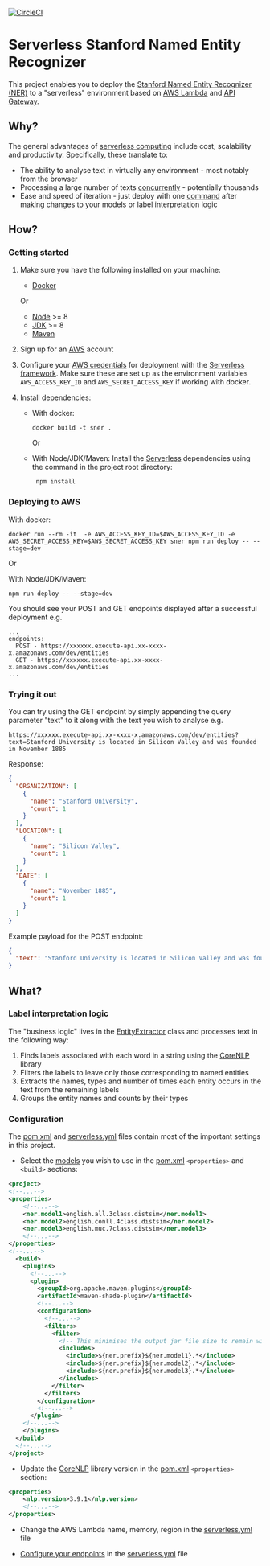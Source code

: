 [![CircleCI](https://circleci.com/gh/djabry/sner.svg?style=svg)](https://circleci.com/gh/djabry/sner)
# Serverless Stanford Named Entity Recognizer
This project enables you to deploy the [Stanford Named Entity Recognizer (NER)](https://nlp.stanford.edu/software/CRF-NER.shtml) to a "serverless" environment based on [AWS Lambda](https://aws.amazon.com/lambda/) and [API Gateway](https://aws.amazon.com/api-gateway/).

## Why?
The general advantages of [serverless computing](https://en.wikipedia.org/wiki/Serverless_computing) include cost, scalability and productivity. Specifically, these translate to:
* The ability to analyse text in virtually any environment - most notably from the browser
* Processing a large number of texts [concurrently](https://docs.aws.amazon.com/lambda/latest/dg/concurrent-executions.html) - potentially thousands
* Ease and speed of iteration - just deploy with one [command](#Deploying-to-AWS) after making changes to your models or label interpretation logic

## How?
### Getting started
1. Make sure you have the following installed on your machine:

    * [Docker](https://docs.docker.com/install/)

    Or
    
    * [Node](https://nodejs.org/en/) >= 8
    * [JDK](http://www.oracle.com/technetwork/java/javase/downloads/jdk8-downloads-2133151.html) >= 8
    * [Maven](https://maven.apache.org/what-is-maven.html)   

2. Sign up for an [AWS](https://aws.amazon.com/) account

3. Configure your [AWS credentials](https://serverless.com/framework/docs/providers/aws/guide/credentials/) for deployment with the [Serverless framework](https://serverless.com/). Make sure these are set up as the environment variables `AWS_ACCESS_KEY_ID` and `AWS_SECRET_ACCESS_KEY` if working with docker.

4. Install dependencies: 
    * With docker:
        ```docker
        docker build -t sner .
        ```
          
        Or 
    
    * With Node/JDK/Maven: Install the [Serverless](https://serverless.com/) dependencies using the command in the project root directory: 
       ```
        npm install
       ```

### Deploying to AWS

With docker:

```
docker run --rm -it  -e AWS_ACCESS_KEY_ID=$AWS_ACCESS_KEY_ID -e AWS_SECRET_ACCESS_KEY=$AWS_SECRET_ACCESS_KEY sner npm run deploy -- --stage=dev
``` 

Or 

With Node/JDK/Maven:

```
npm run deploy -- --stage=dev
``` 

You should see your POST and GET endpoints displayed after a successful deployment e.g.
```
...
endpoints:
  POST - https://xxxxxx.execute-api.xx-xxxx-x.amazonaws.com/dev/entities
  GET - https://xxxxxx.execute-api.xx-xxxx-x.amazonaws.com/dev/entities
...
```

### Trying it out
You can try using the GET endpoint by simply appending the query parameter "text" to it along with the text you wish to analyse e.g.

```
https://xxxxxx.execute-api.xx-xxxx-x.amazonaws.com/dev/entities?text=Stanford University is located in Silicon Valley and was founded in November 1885
```
Response:
```json
{
  "ORGANIZATION": [
    {
      "name": "Stanford University",
      "count": 1
    }
  ],
  "LOCATION": [
    {
      "name": "Silicon Valley",
      "count": 1
    }
  ],
  "DATE": [
    {
      "name": "November 1885",
      "count": 1
    }
  ]
}
```

Example payload for the POST endpoint:
```json
{
  "text": "Stanford University is located in Silicon Valley and was founded in November 1885"
}
```

## What?
### Label interpretation logic
The "business logic" lives in the [EntityExtractor](src/main/java/com/github/djabry/sner/EntityExtractor.java) class and processes text in the following way:

1. Finds labels associated with each word in a string using the [CoreNLP](https://stanfordnlp.github.io/CoreNLP/) library
2. Filters the labels to leave only those corresponding to named entities 
3. Extracts the names, types and number of times each entity occurs in the text from the remaining labels
4. Groups the entity names and counts by their types

### Configuration
The [pom.xml](pom.xml) and [serverless.yml](serverless.yml) files contain most of the important settings in this project.

* Select the [models](https://nlp.stanford.edu/software/CRF-NER.shtml#Models) you wish to use in the [pom.xml](pom.xml) `<properties>` and `<build>` sections:

```xml
<project>
<!--...-->
<properties>
    <!--...-->
    <ner.model1>english.all.3class.distsim</ner.model1>
    <ner.model2>english.conll.4class.distsim</ner.model2>
    <ner.model3>english.muc.7class.distsim</ner.model3>
    <!--...-->
</properties>
<!--...-->
  <build>
    <plugins>
      <!--...-->
      <plugin>
        <groupId>org.apache.maven.plugins</groupId>
        <artifactId>maven-shade-plugin</artifactId>
        <!--...-->
        <configuration>
          <!--...-->
          <filters>
            <filter>
              <!-- This minimises the output jar file size to remain within the [Lambda limits](https://docs.aws.amazon.com/lambda/latest/dg/limits.html) by only including your selected models -->
              <includes>
                <include>${ner.prefix}${ner.model1}.*</include>
                <include>${ner.prefix}${ner.model2}.*</include>
                <include>${ner.prefix}${ner.model3}.*</include>
              </includes>
            </filter>
          </filters>
        </configuration>
        <!--...-->
      </plugin>
    <!--...-->
    </plugins>
  </build>
  <!--...-->
</project>


```

* Update the [CoreNLP](https://stanfordnlp.github.io/CoreNLP/) library version in the [pom.xml](pom.xml) `<properties>` section:
```xml
<properties>
    <nlp.version>3.9.1</nlp.version>
    <!--...-->
</properties>
```

* Change the AWS Lambda name, memory, region in the [serverless.yml](serverless.yml) file

* [Configure your endpoints](https://serverless.com/framework/docs/providers/aws/events/apigateway/) in the [serverless.yml](serverless.yml) file 
